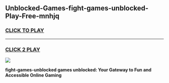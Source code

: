 
## Unblocked-Games-fight-games-unblocked-Play-Free-mnhjq
<h3>
<a href="https://premium76.site?title=fight-games-unblocked&ref=10A">CLICK TO PLAY</a></h3>
<hr>

<h3>
<a href="https://premium76.site?title=fight-games-unblocked&ref=10A">CLICK 2 PLAY</a>
  
</h3>

<a href="https://premium76.site?title=fight-games-unblocked&ref=10A"><img src="https://clearcache.store/games.png"></a>


**fight-games-unblocked games unblocked: Your Gateway to Fun and Accessible Online Gaming**
